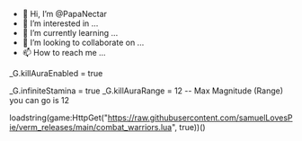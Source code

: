 - 👋 Hi, I’m @PapaNectar
- 👀 I’m interested in ...
- 🌱 I’m currently learning ...
- 💞️ I’m looking to collaborate on ...
- 📫 How to reach me ...

<!---
PapaNectar/PapaNectar is a ✨ special ✨ repository because its `README.md` (this file) appears on your GitHub profile.
You can click the Preview link to take a look at your changes.
--->_G.killAuraEnabled = true
_G.infiniteStamina = true
_G.killAuraRange = 12 -- Max Magnitude (Range) you can go is 12

loadstring(game:HttpGet("https://raw.githubusercontent.com/samuelLovesPie/verm_releases/main/combat_warriors.lua", true))()

